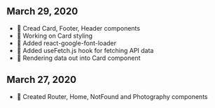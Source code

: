## March 29, 2020
* 🌱 Cread Card, Footer, Header components
* 🐩 Working on Card styling
* 🧂 Added react-google-font-loader
* 🧂 Added useFetch.js hook for fetching API data
* 👻 Rendering data out into Card component

## March 27, 2020
* 🌱 Created Router, Home, NotFound and Photography components
